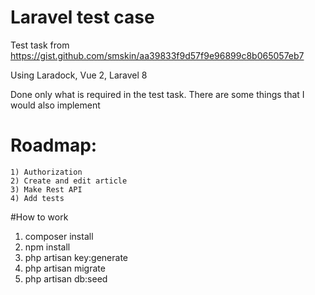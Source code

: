 # Laravel test case
Test task from https://gist.github.com/smskin/aa39833f9d57f9e96899c8b065057eb7

Using Laradock, Vue 2, Laravel 8

Done only what is required in the test task. There are some things that I would also implement

# Roadmap:
    1) Authorization
    2) Create and edit article
    3) Make Rest API
    4) Add tests

#How to work
1) composer install
2) npm install
3) php artisan key:generate
4) php artisan migrate
5) php artisan db:seed